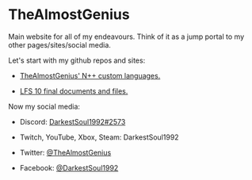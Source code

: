 # TheAlmostGenius

Main website for all of my endeavours. Think of it as a jump portal to my other pages/sites/social media.


Let's start with my github repos and sites:

* [TheAlmostGenius' N++ custom languages.](https://github.com/TheAlmostGenius/Npp-Custom-Languages)

* [LFS 10 final documents and files.](https://github.com/TheAlmostGenius/LFS-10)


Now my social media:

* Discord: [DarkestSoul1992#2573](https://discord.gg/qgn6EWK)

* Twitch, YouTube, Xbox, Steam: DarkestSoul1992

* Twitter: [@TheAlmostGenius](https://twitter.com/TheAlmostGenius)

* Facebook: [@DarkestSoul1992](https://www.facebook.com/DarkestSoul1992)
